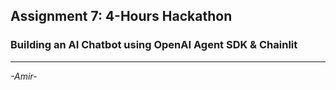 ## Assignment 7: 4-Hours Hackathon

### **Building an AI Chatbot using OpenAI Agent SDK & Chainlit**
---
*-Amir-*
